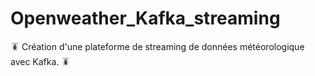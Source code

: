 # Openweather_Kafka_streaming
 🪳 Création d'une plateforme de streaming de données météorologique avec Kafka. 🪳 
